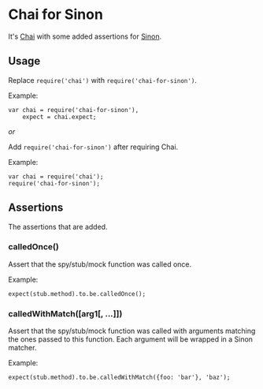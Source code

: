 # Chai for Sinon

It's [Chai](http://chaijs.com) with some added assertions for [Sinon](http://sinonjs.org).

## Usage

Replace `require('chai')` with `require('chai-for-sinon')`.

Example:
```
var chai = require('chai-for-sinon'),
    expect = chai.expect;
```

*or*

Add `require('chai-for-sinon')` after requiring Chai.

Example:
```
var chai = require('chai');
require('chai-for-sinon');
```

## Assertions

The assertions that are added.

### calledOnce()

Assert that the spy/stub/mock function was called once.

Example:
```
expect(stub.method).to.be.calledOnce();
```

### calledWithMatch([arg1[, ...]])

Assert that the spy/stub/mock function was called with arguments matching the ones passed to this function. Each argument will be wrapped in a Sinon matcher.

Example:
```
expect(stub.method).to.be.calledWithMatch({foo: 'bar'}, 'baz');
```